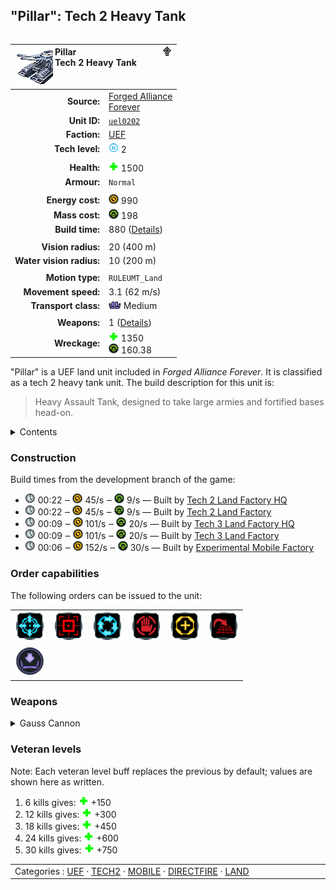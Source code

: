 "Pillar": Tech 2 Heavy Tank
----
<table align="right">
    <thead>
        <tr>
            <th align="left" colspan="2">
                <img align="left" src="icons/units/UEL0202_icon.png" title="Pillar unit icon" /><img align="right" src="icons/strategicicons/icon_land2_directfire_rest.png" title="icon_land2_directfire" />Pillar<br />Tech 2 Heavy Tank
            </th>
        </tr>
    </thead>
    <tbody>
        <tr>
            <td align="right"><strong>Source:</strong></td>
            <td><a href="Forged Alliance Forever">Forged Alliance<br />Forever</a></td>
        </tr>
        <tr>
            <td align="right"><strong>Unit ID:</strong></td>
            <td><a href="https://github.com/FAForever/fa/D:/faf-development/fa/units/UEL0202/UEL0202_unit.bp"><code>uel0202</code></a></td>
        </tr>
        <tr>
            <td align="right"><strong>Faction:</strong></td>
            <td><a href="_categories.UEF">UEF</a></td>
        </tr>
        <tr>
            <td align="right"><strong>Tech level:</strong></td>
            <td><img src="icons/T2.png" title="Tech 2" /> 2</td>
        </tr>
        <tr><td align="center" colspan="2"></td></tr>
        <tr>
            <td align="right"><strong>Health:</strong></td>
            <td><img src="icons/health.png" title="Health" /> 1500</td>
        </tr>
        <tr>
            <td align="right"><strong>Armour:</strong></td>
            <td><code>Normal</code></td>
        </tr>
        <tr><td align="center" colspan="2"></td></tr>
        <tr>
            <td align="right"><strong>Energy cost:</strong></td>
            <td><img src="icons/energy.png" title="Energy" /> 990</td>
        </tr>
        <tr>
            <td align="right"><strong>Mass cost:</strong></td>
            <td><img src="icons/mass.png" title="Mass" /> 198</td>
        </tr>
        <tr>
            <td align="right"><strong>Build time:</strong></td>
            <td>880 (<a href="#construction">Details</a>)</td>
        </tr>
        <tr><td align="center" colspan="2"></td></tr>
        <tr>
            <td align="right"><strong>Vision radius:</strong></td>
            <td> <span title="0.40 km, 0.25 mi">20 (400 m)</span></td>
        </tr>
        <tr>
            <td align="right"><strong>Water vision radius:</strong></td>
            <td> <span title="0.20 km, 0.12 mi">10 (200 m)</span></td>
        </tr>
        <tr><td align="center" colspan="2"></td></tr>
        <tr>
            <td align="right"><strong>Motion type:</strong></td>
            <td><code>RULEUMT_Land</code></td>
        </tr>
        <tr>
            <td align="right"><strong>Movement speed:</strong></td>
            <td> <span title="223 km/h, 139 mph">3.1 (62 m/s)</span></td>
        </tr>
        <tr>
            <td align="right"><strong>Transport class:</strong></td>
            <td><img src="icons/attached.png" title="Attached" /> Medium</td>
        </tr>
        <tr><td align="center" colspan="2"></td></tr>
        <tr>
            <td align="right"><strong>Weapons:</strong></td>
            <td>1 (<a href="#weapons">Details</a>)</td>
        </tr>
        <tr>
            <td align="right"><strong>Wreckage:</strong></td>
            <td><img src="icons/health.png" title="Health" /> 1350<br /><img src="icons/mass.png" title="Mass" /> 160.38</td>
        </tr>
    </tbody>
</table>

"Pillar" is a UEF land unit included in *Forged Alliance Forever*.
It is classified as a tech 2 heavy tank unit.
The build description for this unit is:

<blockquote>Heavy Assault Tank, designed to take large armies and fortified bases head-on.</blockquote>

<details>
<summary>Contents</summary>

1. – <a href="#construction">Construction</a>
2. – <a href="#order-capabilities">Order capabilities</a>
3. – <a href="#weapons">Weapons</a>
4. – <a href="#veteran-levels">Veteran levels</a>
</details>

### Construction
Build times from the development branch of the game:
* <img src="icons/time.png" title="Time" /> 00:22 ‒ <img src="icons/energy.png" title="Energy" /> 45/s ‒ <img src="icons/mass.png" title="Mass" /> 9/s — Built by <a href="UEB0201">Tech 2 Land Factory HQ</a>
* <img src="icons/time.png" title="Time" /> 00:22 ‒ <img src="icons/energy.png" title="Energy" /> 45/s ‒ <img src="icons/mass.png" title="Mass" /> 9/s — Built by <a href="ZEB9501">Tech 2 Land Factory</a>
* <img src="icons/time.png" title="Time" /> 00:09 ‒ <img src="icons/energy.png" title="Energy" /> 101/s ‒ <img src="icons/mass.png" title="Mass" /> 20/s — Built by <a href="UEB0301">Tech 3 Land Factory HQ</a>
* <img src="icons/time.png" title="Time" /> 00:09 ‒ <img src="icons/energy.png" title="Energy" /> 101/s ‒ <img src="icons/mass.png" title="Mass" /> 20/s — Built by <a href="ZEB9601">Tech 3 Land Factory</a>
* <img src="icons/time.png" title="Time" /> 00:06 ‒ <img src="icons/energy.png" title="Energy" /> 152/s ‒ <img src="icons/mass.png" title="Mass" /> 30/s — Built by <a href="UEL0401">Experimental Mobile Factory</a>

### Order capabilities
The following orders can be issued to the unit:
<table>
<td><img float="left" src="icons/orders/move.png" title="Move" /></td>
<td><img float="left" src="icons/orders/attack.png" title="Attack
Left click for attack order. Right click to toggle target priorities for sniping." /></td>
<td><img float="left" src="icons/orders/patrol.png" title="Patrol" /></td>
<td><img float="left" src="icons/orders/stop.png" title="Stop" /></td>
<td><img float="left" src="icons/orders/guard.png" title="Assist" /></td>
<td><img float="left" src="icons/orders/stand-ground.png" title="Fire State" /></td>
<tr>
<td><img float="left" src="icons/orders/load.png" title="Call Transport
Load into or onto another unit" /></td>
</table>

### Weapons
<details>
<summary>Gauss Cannon</summary>
<p>
    <table>
        <tr>
            <td align="right"><strong>Target type:</strong></td>
            <td><code>RULEWTT_Unit</code><br />(Anti-Surface)</td>
        </tr>
        <tr>
            <td align="right"><strong>Projectile:</strong></td>
            <td><a href="Projectiles#tdf-gauss-01"><code>TDFGauss01</code></a></td>
        </tr>
        <tr>
            <td align="right"><strong>DPS estimate:</strong></td>
            <td>54 <span title="Note: This only counts listed stats.">(<u>?</u>)</span></td>
        </tr>
        <tr>
            <td align="right"><strong>Damage:</strong></td>
            <td>35 <span title="Note: This doesn't count some scripted effects.">(<u>?</u>)</span></td>
        </tr>
        <tr>
            <td align="right"><strong>Damage radius:</strong></td>
            <td>0</td>
        </tr>
        <tr>
            <td align="right"><strong>Damage instances:</strong></td>
            <td>2 projectiles</td>
        </tr>
        <tr>
            <td align="right"><strong>Damage type:</strong></td>
            <td><code>Normal</code></td>
        </tr>
        <tr>
            <td align="right"><strong>Max range:</strong></td>
            <td> <span title="0.44 km, 0.27 mi">22 (440 m)</span></td>
        </tr>
        <tr>
            <td align="right"><strong>Firing cycle:</strong></td>
            <td>Once every 1.3s <span title="Note: This doesn't count additional delays such as charging, reloading, and others.">(<u>?</u>)</span></td>
        </tr>
    </table>
</p>
</details>


### Veteran levels
Note: Each veteran level buff replaces the previous by default; values are shown here as written.

1. 6 kills gives: <img src="icons/health.png" title="Health" /> +150
2. 12 kills gives: <img src="icons/health.png" title="Health" /> +300
3. 18 kills gives: <img src="icons/health.png" title="Health" /> +450
4. 24 kills gives: <img src="icons/health.png" title="Health" /> +600
5. 30 kills gives: <img src="icons/health.png" title="Health" /> +750

<table align="center">
<td width="1215px">Categories : 
<a href="_categories.UEF">UEF</a> · 
<a href="_categories.TECH2">TECH2</a> · 
<a href="_categories.MOBILE">MOBILE</a> · 
<a href="_categories.DIRECTFIRE">DIRECTFIRE</a> · 
<a href="_categories.LAND">LAND</a></td>
</table>

